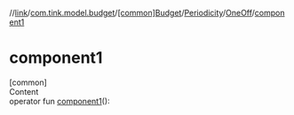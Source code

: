//[link](../../../../index.md)/[com.tink.model.budget](../../../index.md)/[[common]Budget](../../index.md)/[Periodicity](../index.md)/[OneOff](index.md)/[component1](component1.md)



# component1  
[common]  
Content  
operator fun [component1](component1.md)(): <ERROR CLASS>  



